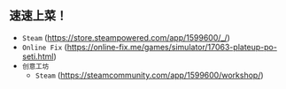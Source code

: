 ## 速速上菜！
* `Steam` (https://store.steampowered.com/app/1599600/_/)
* `Online Fix` (https://online-fix.me/games/simulator/17063-plateup-po-seti.html)
* `创意工坊`
  * `Steam` (https://steamcommunity.com/app/1599600/workshop/)